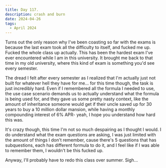 ```yaml
---
title: Day 117.
description: crash and burn
date: 2024-04-26
tags: 
  - April 2024
---
```


Turns out the only reason why I've been coasting so far with the exams is because the last exam took all the difficulty to itself, and fucked me up. Fucked the whole class up actually. This has been the hardest exam I've ever encountered while I am in this university. It brought me back to that time in my old university, where this kind of exam is something you'd see every semester. 

The dread I felt after every semester as I realized that I'm actually just not built for whatever hell they have for me... for this time though, the task is just incredibly hard. Even if I remembered all the formula I needed to use, the use case scenario demands us to actually understand what the formula is being used for, and they gave us some pretty nasty context, like the amount of inheritance someone would get if their uncle saved up for 30 years to buy a 10 million dollar mansion, while having a monthly compounding interest of 6% APR- yeah, I hope you understand how hard this was.

It's crazy though, this time I'm not so much despairing as I thought I would. I do understand what the exam questions are asking, I was just limited with the amount of things I don't remember, cause there's 5 questions that has subquestions, each has different formula to do it, and I feel like if I was able to remember them, I wouldn't be this fucked up.

Anyway, I'll probably have to redo this class over summer. Sigh...